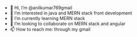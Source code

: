 - 👋 Hi, I’m @anilkumar769gmail
- 👀 I’m interested in java and MERN stack front development
- 🌱 I’m currently learning MERN stack
- 💞️ I’m looking to collaborate on MERN stack and angular
- 📫 How to reach me: through my gmail

<!---
anilkumar769gmail/anilkumar769gmail is a ✨ special ✨ repository because its `README.md` (this file) appears on your GitHub profile.
You can click the Preview link to take a look at your changes.
--->
